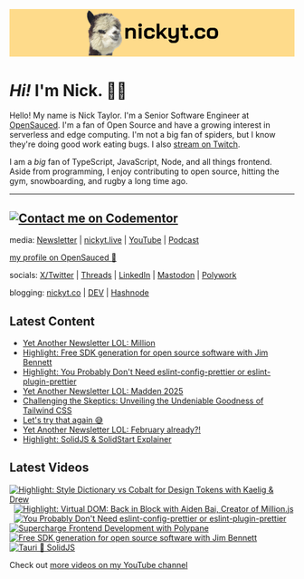 <a href="https://www.nickyt.co" title="My website"><img src="github-banner.png" alt="An alpaca grinning with the words livecoding.ca beside them" /></a>

# <em>Hi!</em> I'm Nick. 👋🏻

Hello! My name is Nick Taylor. I'm a Senior Software Engineer at [OpenSauced](https://opensauced.pizza). I'm a fan of Open Source and have a growing interest in serverless and edge computing. I'm not a big fan of spiders, but I know they're doing good work eating bugs. I also [stream on Twitch](https://nickyt.live).

I am a <em>big</em> fan of TypeScript, JavaScript, Node, and all things frontend. Aside from programming, I enjoy contributing to open source, hitting the gym, snowboarding, and rugby a long time ago.

---
[![Contact me on Codementor](https://www.codementor.io/m-badges/nickytonline/im-a-cm-b.svg)](https://www.codementor.io/@nickytonline?refer=badge)
---

media: [Newsletter](https://www.iamdeveloper.com/pages/newsletter/) | [nickyt.live](https://nickyt.live) | [YouTube](https://www.youtube.com/channel/UCBLlEq0co24VFJIMEHNcPOQ) | [Podcast](https://pod.iamdeveloper.com)

[my profile on OpenSauced 🍕](https://app.opensauced.pizza/user/nickytonline/card)

socials: [X/Twitter](https://twitter.com/nickytonline) | [Threads](https://www.threads.net/@nickytonline) | [LinkedIn](https://www.linkedin.com/in/nickytonline) | [Mastodon](https://toot.cafe/@nickytonline) | [Polywork](https://polywork.com/nickytonline)

blogging: [nickyt.co](https://www.nickyt.co) | [DEV](https://dev.to/nickytonline) | [Hashnode](https://hashnode.iamdeveloper.com)

## Latest Content

<!-- BLOG-POST-LIST:START -->
- [Yet Another Newsletter LOL: Million](https://buttondown.email/nickytonline/archive/yet-another-newsletter-lol-million/)
- [Highlight: Free SDK generation for open source software with Jim Bennett](https://www.twitch.tv/videos/2065608240)
- [Highlight: You Probably Don&#39;t Need eslint-config-prettier or eslint-plugin-prettier](https://www.twitch.tv/videos/2061587993)
- [Yet Another Newsletter LOL: Madden 2025](https://buttondown.email/nickytonline/archive/yet-another-newsletter-lol-madden-2025/)
- [Challenging the Skeptics: Unveiling the Undeniable Goodness of Tailwind CSS](https://www.nickyt.co/blog/challenging-the-skeptics-unveiling-the-undeniable-goodness-of-tailwind-css-4doc/)
- [Let&#39;s try that again 😅](https://buttondown.email/nickytonline/archive/lets-try-that-again/)
- [Yet Another Newsletter LOL: February already?!](https://buttondown.email/nickytonline/archive/yet-another-newsletter-lol-february-already/)
- [Highlight: SolidJS &amp; SolidStart Explainer](https://www.twitch.tv/videos/2052286838)
<!-- BLOG-POST-LIST:END -->

## Latest Videos

<!-- VIDEO-LIST:START --><div><a href="https://www.youtube.com/watch?v=tj5XuWBb7tc" title="Highlight: Style Dictionary vs Cobalt for Design Tokens with Kaelig & Drew"><img src="https://i1.ytimg.com/vi/tj5XuWBb7tc/hqdefault.jpg" alt="Highlight: Style Dictionary vs Cobalt for Design Tokens with Kaelig & Drew" width="360" height="270" /></a>&nbsp;&nbsp;<a href="https://www.youtube.com/watch?v=F7eHwFFd6kw" title="Highlight: Virtual DOM: Back in Block with Aiden Bai, Creator of Million.js"><img src="https://i3.ytimg.com/vi/F7eHwFFd6kw/hqdefault.jpg" alt="Highlight: Virtual DOM: Back in Block with Aiden Bai, Creator of Million.js" width="360" height="270" /></a>&nbsp;&nbsp;<a href="https://www.youtube.com/watch?v=gNG3_U5YL8g" title="You Probably Don't Need eslint-config-prettier or eslint-plugin-prettier"><img src="https://i4.ytimg.com/vi/gNG3_U5YL8g/hqdefault.jpg" alt="You Probably Don't Need eslint-config-prettier or eslint-plugin-prettier" width="360" height="270" /></a>&nbsp;&nbsp;<a href="https://www.youtube.com/watch?v=fsIhghVlHJE" title="Supercharge Frontend Development with Polypane"><img src="https://i3.ytimg.com/vi/fsIhghVlHJE/hqdefault.jpg" alt="Supercharge Frontend Development with Polypane" width="360" height="270" /></a>&nbsp;&nbsp;<a href="https://www.youtube.com/watch?v=JgTiVxZGeeg" title="Free SDK generation for open source software with Jim Bennett"><img src="https://i3.ytimg.com/vi/JgTiVxZGeeg/hqdefault.jpg" alt="Free SDK generation for open source software with Jim Bennett" width="360" height="270" /></a>&nbsp;&nbsp;<a href="https://www.youtube.com/watch?v=AUKNSCXybeY" title="Tauri 🤝 SolidJS"><img src="https://i2.ytimg.com/vi/AUKNSCXybeY/hqdefault.jpg" alt="Tauri 🤝 SolidJS" width="360" height="270" /></a>&nbsp;&nbsp;</div><!-- VIDEO-LIST:END -->

Check out [more videos on my YouTube channel](https://www.youtube.com/channel/UCBLlEq0co24VFJIMEHNcPOQ)
